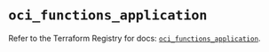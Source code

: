 # `oci_functions_application`

Refer to the Terraform Registry for docs: [`oci_functions_application`](https://registry.terraform.io/providers/hashicorp/oci/7.19.0/docs/resources/functions_application).
